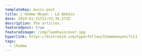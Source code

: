 ```yaml
---
templateKey: music-post
title: L'Homme Moyen - Lá Amháin
date: 2019-01-31T13:53:39.273Z
description: The articles.
featuredpost: true
featuredimage: /img/laamhaincover.jpg
hyperlink: https://distrokid.com/hyperfollow/lhommemoyen/fcLI
tags:
  - lhomme
---
```


